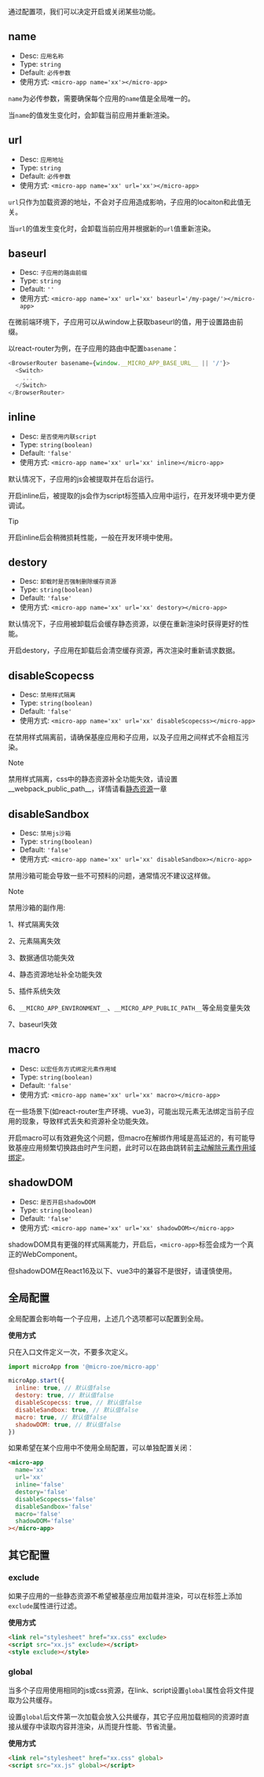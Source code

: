 通过配置项，我们可以决定开启或关闭某些功能。

## name
- Desc: `应用名称`
- Type: `string`
- Default: `必传参数`
- 使用方式: `<micro-app name='xx'></micro-app>`

`name`为必传参数，需要确保每个应用的`name`值是全局唯一的。

当`name`的值发生变化时，会卸载当前应用并重新渲染。

## url
- Desc: `应用地址`
- Type: `string`
- Default: `必传参数`
- 使用方式: `<micro-app name='xx' url='xx'></micro-app>`

`url`只作为加载资源的地址，不会对子应用造成影响，子应用的locaiton和此值无关。

当`url`的值发生变化时，会卸载当前应用并根据新的`url`值重新渲染。

## baseurl
- Desc: `子应用的路由前缀`
- Type: `string`
- Default: `''`
- 使用方式: `<micro-app name='xx' url='xx' baseurl='/my-page/'></micro-app>`

在微前端环境下，子应用可以从window上获取baseurl的值，用于设置路由前缀。

以react-router为例，在子应用的路由中配置`basename`：
```js
<BrowserRouter basename={window.__MICRO_APP_BASE_URL__ || '/'}>
  <Switch>
    ...
  </Switch>
</BrowserRouter>
```

## inline
- Desc: `是否使用内联script`
- Type: `string(boolean)`
- Default: `'false'`
- 使用方式: `<micro-app name='xx' url='xx' inline></micro-app>`

默认情况下，子应用的js会被提取并在后台运行。

开启inline后，被提取的js会作为script标签插入应用中运行，在开发环境中更方便调试。

> [!TIP]
> 开启inline后会稍微损耗性能，一般在开发环境中使用。

## destory
- Desc: `卸载时是否强制删除缓存资源`
- Type: `string(boolean)`
- Default: `'false'`
- 使用方式: `<micro-app name='xx' url='xx' destory></micro-app>`

默认情况下，子应用被卸载后会缓存静态资源，以便在重新渲染时获得更好的性能。

开启destory，子应用在卸载后会清空缓存资源，再次渲染时重新请求数据。

## disableScopecss
- Desc: `禁用样式隔离`
- Type: `string(boolean)`
- Default: `'false'`
- 使用方式: `<micro-app name='xx' url='xx' disableScopecss></micro-app>`

在禁用样式隔离前，请确保基座应用和子应用，以及子应用之间样式不会相互污染。

> [!NOTE]
> 禁用样式隔离，css中的静态资源补全功能失效，请设置__webpack_public_path__，详情请看[静态资源](/zh-cn/static-source)一章

## disableSandbox
- Desc: `禁用js沙箱`
- Type: `string(boolean)`
- Default: `'false'`
- 使用方式: `<micro-app name='xx' url='xx' disableSandbox></micro-app>`

禁用沙箱可能会导致一些不可预料的问题，通常情况不建议这样做。

> [!NOTE]
> 禁用沙箱的副作用:
> 
> 1、样式隔离失效
>
> 2、元素隔离失效
> 
> 3、数据通信功能失效
>
> 4、静态资源地址补全功能失效
>
> 5、插件系统失效
>
> 6、`__MICRO_APP_ENVIRONMENT__`、`__MICRO_APP_PUBLIC_PATH__`等全局变量失效
>
> 7、baseurl失效

## macro
- Desc: `以宏任务方式绑定元素作用域`
- Type: `string(boolean)`
- Default: `'false'`
- 使用方式: `<micro-app name='xx' url='xx' macro></micro-app>`

在一些场景下(如react-router生产环境、vue3)，可能出现元素无法绑定当前子应用的现象，导致样式丢失和资源补全功能失效。

开启macro可以有效避免这个问题，但macro在解绑作用域是高延迟的，有可能导致基座应用频繁切换路由时产生问题，此时可以在路由跳转前[主动解除元素作用域绑定](/zh-cn/dom-scope?id=主动解除元素作用域绑定)。

## shadowDOM
- Desc: `是否开启shadowDOM`
- Type: `string(boolean)`
- Default: `'false'`
- 使用方式: `<micro-app name='xx' url='xx' shadowDOM></micro-app>`

shadowDOM具有更强的样式隔离能力，开启后，`<micro-app>`标签会成为一个真正的WebComponent。

但shadowDOM在React16及以下、vue3中的兼容不是很好，请谨慎使用。


## 全局配置
全局配置会影响每一个子应用，上述几个选项都可以配置到全局。

**使用方式**

只在入口文件定义一次，不要多次定义。
```js
import microApp from '@micro-zoe/micro-app'

microApp.start({
  inline: true, // 默认值false
  destory: true, // 默认值false
  disableScopecss: true, // 默认值false
  disableSandbox: true, // 默认值false
  macro: true, // 默认值false
  shadowDOM: true, // 默认值false
})
```

如果希望在某个应用中不使用全局配置，可以单独配置关闭：
```html
<micro-app 
  name='xx' 
  url='xx' 
  inline='false'
  destory='false'
  disableScopecss='false'
  disableSandbox='false'
  macro='false'
  shadowDOM='false'
></micro-app>
```

## 其它配置
### exclude
如果子应用的一些静态资源不希望被基座应用加载并渲染，可以在标签上添加`exclude`属性进行过滤。

**使用方式**
```html
<link rel="stylesheet" href="xx.css" exclude>
<script src="xx.js" exclude></script>
<style exclude></style>
```

### global
当多个子应用使用相同的js或css资源，在link、script设置`global`属性会将文件提取为公共缓存。

设置`global`后文件第一次加载会放入公共缓存，其它子应用加载相同的资源时直接从缓存中读取内容并渲染，从而提升性能、节省流量。

**使用方式**
```html
<link rel="stylesheet" href="xx.css" global>
<script src="xx.js" global></script>
```
